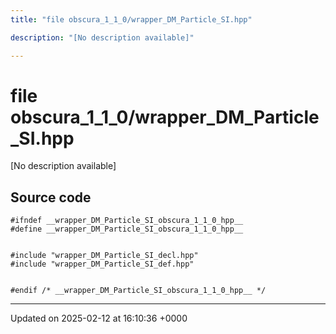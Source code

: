 ```yaml
---
title: "file obscura_1_1_0/wrapper_DM_Particle_SI.hpp"

description: "[No description available]"

---
```


# file obscura_1_1_0/wrapper_DM_Particle_SI.hpp

[No description available]




## Source code

```
#ifndef __wrapper_DM_Particle_SI_obscura_1_1_0_hpp__
#define __wrapper_DM_Particle_SI_obscura_1_1_0_hpp__


#include "wrapper_DM_Particle_SI_decl.hpp"
#include "wrapper_DM_Particle_SI_def.hpp"


#endif /* __wrapper_DM_Particle_SI_obscura_1_1_0_hpp__ */
```


-------------------------------

Updated on 2025-02-12 at 16:10:36 +0000
